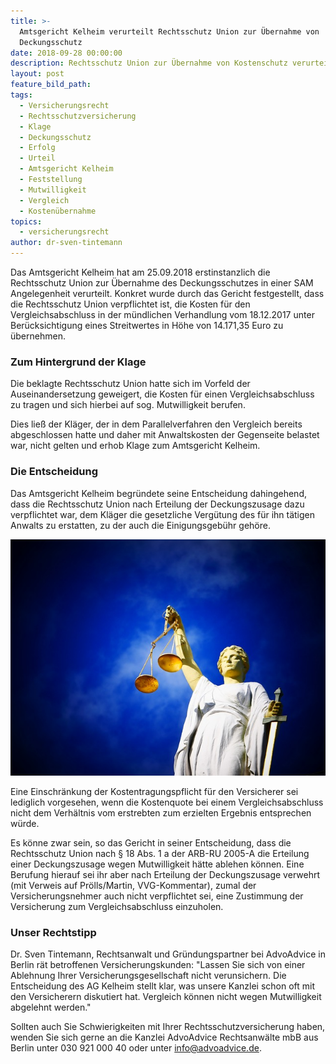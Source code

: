 ```yaml
---
title: >-
  Amtsgericht Kelheim verurteilt Rechtsschutz Union zur Übernahme von
  Deckungsschutz
date: 2018-09-28 00:00:00
description: Rechtsschutz Union zur Übernahme von Kostenschutz verurteilt
layout: post
feature_bild_path:
tags:
  - Versicherungsrecht
  - Rechtsschutzversicherung
  - Klage
  - Deckungsschutz
  - Erfolg
  - Urteil
  - Amtsgericht Kelheim
  - Feststellung
  - Mutwilligkeit
  - Vergleich
  - Kostenübernahme
topics:
  - versicherungsrecht
author: dr-sven-tintemann
---
```


Das Amtsgericht Kelheim hat am 25.09.2018 erstinstanzlich die Rechtsschutz Union zur Übernahme des Deckungsschutzes in einer SAM Angelegenheit verurteilt. Konkret wurde durch das Gericht festgestellt, dass die Rechtsschutz Union verpflichtet ist, die Kosten für den Vergleichsabschluss in der mündlichen Verhandlung vom 18.12.2017 unter Berücksichtigung eines Streitwertes in Höhe von 14.171,35 Euro zu übernehmen.

### Zum Hintergrund der Klage

Die beklagte Rechtsschutz Union hatte sich im Vorfeld der Auseinandersetzung geweigert, die Kosten für einen Vergleichsabschluss zu tragen und sich hierbei auf sog. Mutwilligkeit berufen.

Dies ließ der Kläger, der in dem Parallelverfahren den Vergleich bereits abgeschlossen hatte und daher mit Anwaltskosten der Gegenseite belastet war, nicht gelten und erhob Klage zum Amtsgericht Kelheim.

### Die Entscheidung

Das Amtsgericht Kelheim begründete seine Entscheidung dahingehend, dass die Rechtsschutz Union nach Erteilung der Deckungszusage dazu verpflichtet war, dem Kläger die gesetzliche Vergütung des für ihn tätigen Anwalts zu erstatten, zu der auch die Einigungsgebühr gehöre.

![Justitia - Foto Pixabay](/uploads/justice-2071539-640-2.jpg "Amtsgericht verurteilt Rechtsschutz Union")

Eine Einschränkung der Kostentragungspflicht für den Versicherer sei lediglich vorgesehen, wenn die Kostenquote bei einem Vergleichsabschluss nicht dem Verhältnis vom erstrebten zum erzielten Ergebnis entsprechen würde.

Es könne zwar sein, so das Gericht in seiner Entscheidung, dass die Rechtsschutz Union nach § 18 Abs. 1 a der ARB-RU 2005-A die Erteilung einer Deckungszusage wegen Mutwilligkeit hätte ablehen können. Eine Berufung hierauf sei ihr aber nach Erteilung der Deckungszusage verwehrt (mit Verweis auf Prölls/Martin, VVG-Kommentar), zumal der Versicherungsnehmer auch nicht verpflichtet sei, eine Zustimmung der Versicherung zum Vergleichsabschluss einzuholen.

### Unser Rechtstipp

Dr. Sven Tintemann, Rechtsanwalt und Gründungspartner bei AdvoAdvice in Berlin rät betroffenen Versicherungskunden: "Lassen Sie sich von einer Ablehnung Ihrer Versicherungsgesellschaft nicht verunsichern. Die Entscheidung des AG Kelheim stellt klar, was unsere Kanzlei schon oft mit den Versicherern diskutiert hat. Vergleich können nicht wegen Mutwilligkeit abgelehnt werden."

Sollten auch Sie Schwierigkeiten mit Ihrer Rechtsschutzversicherung haben, wenden Sie sich gerne an die Kanzlei AdvoAdvice Rechtsanwälte mbB aus Berlin unter 030 921 000 40 oder unter info@advoadvice.de.